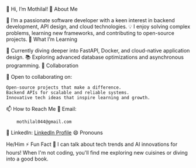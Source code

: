 👋 Hi, I’m Mothilal!
👀 About Me

🔭 I’m a passionate software developer with a keen interest in backend development, API design, and cloud technologies.
💡 I enjoy solving complex problems, learning new frameworks, and contributing to open-source projects.
🌱 What I’m Learning

🚀 Currently diving deeper into FastAPI, Docker, and cloud-native application design.
📚 Exploring advanced database optimizations and asynchronous programming.
💞️ Collaboration

🤝 Open to collaborating on:

    Open-source projects that make a difference.
    Backend APIs for scalable and reliable systems.
    Innovative tech ideas that inspire learning and growth.

📫 How to Reach Me
📩 Email:
```
    mothilal044@gmail.com
```
   💼 LinkedIn: [LinkedIn Profile](https://www.linkedin.com/in/mothilal-m-04803a227/)
   😄 Pronouns

He/Him
⚡ Fun Fact
💬 I can talk about tech trends and AI innovations for hours! When I'm not coding, you'll find me exploring new cuisines or diving into a good book.
